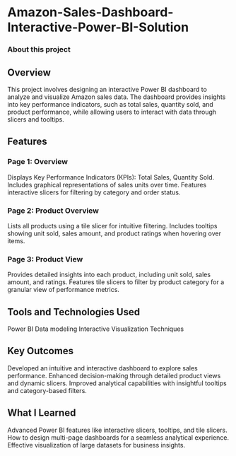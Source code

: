 # Amazon-Sales-Dashboard-Interactive-Power-BI-Solution

### About this project

 
## Overview
This project involves designing an interactive Power BI dashboard to analyze and visualize Amazon sales data. The dashboard provides insights into key performance indicators, such as total sales, quantity sold, and product performance, while allowing users to interact with data through slicers and tooltips.

 

 
## Features
### Page 1: Overview

Displays Key Performance Indicators (KPIs): Total Sales, Quantity Sold.
Includes graphical representations of sales units over time.
Features interactive slicers for filtering by category and order status.
### Page 2: Product Overview

Lists all products using a tile slicer for intuitive filtering.
Includes tooltips showing unit sold, sales amount, and product ratings when hovering over items.
### Page 3: Product View

Provides detailed insights into each product, including unit sold, sales amount, and ratings.
Features tile slicers to filter by product category for a granular view of performance metrics.
 

 
## Tools and Technologies Used
Power BI
Data modeling
Interactive Visualization Techniques
 

 
## Key Outcomes
Developed an intuitive and interactive dashboard to explore sales performance.
Enhanced decision-making through detailed product views and dynamic slicers.
Improved analytical capabilities with insightful tooltips and category-based filters.
 

 
## What I Learned
Advanced Power BI features like interactive slicers, tooltips, and tile slicers.
How to design multi-page dashboards for a seamless analytical experience.
Effective visualization of large datasets for business insights.
 
